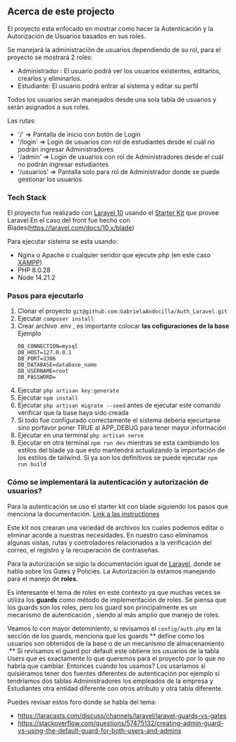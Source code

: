 ## Acerca de este projecto
El proyecto esta enfocado en mostrar como hacer la Autenticación y la Autorización de Usuarios basados en sus roles. 

Se manejará la administración de usuarios dependiendo de su rol, para el proyecto se mostrará 2 roles:
- Administrador : El usuario podrá ver los usuarios existentes, editarlos, crearlos y eliminarlos.
- Estudiante: El usuario podrá entrar al sistema y editar su perfil

Todos los usuarios serán manejados desde una sola tabla de usuarios y serán asignados a sus roles.

Las rutas:
- '/' => Pantalla de inicio con botón de Login
- '/login' => Login de usuarios con rol de estudiantes desde el cuál no podrán ingresar Administradores
- '/admin' => Login de usuarios con rol de Administradores desde el cuál no podrán ingresar estudiantes
- '/usuarios' => Pantalla solo para rol de Administrador donde se puede gestionar los usuarios

### Tech Stack

El proyecto fue realizado con [Laravel 10](https://laravel.com/docs/10.x) usando el [Starter Kit](https://laravel.com/docs/10.x/starter-kits) que provee Laravel.En el caso del front fue hecho con Blades(https://laravel.com/docs/10.x/blade)

Para ejecutar sistema se esta usando:
- Nginx o Apache o cualquier seridor que ejecute php (en este caso [XAMPP](https://www.apachefriends.org/es/download.html))
- PHP 8.0.28
- Node 14.21.2
### Pasos para ejecutarlo

1. Clonar el proyecto `git@github.com:GabrielaAndocilla/Auth_Laravel.git`
2. Ejecutar `composer install`
3. Crear archivo .env , es importante colocar **las cofiguraciones de la base**
    Ejemplo
    ```
    DB_CONNECTION=mysql
    DB_HOST=127.0.0.1
    DB_PORT=3306
    DB_DATABASE=database_name
    DB_USERNAME=root
    DB_PASSWORD=
    ```
4. Ejecutar `php artisan key:generate`
5. Ejecutar `npm install`
6. Ejecutar `php artisan migrate --seed` antes de ejecutar este comando verificar que la base haya sido creada
7. Si todo fue configurado correctamente el sistema debería ejecurtarse sino porfavor poner TRUE al APP_DEBUG para tener mayor información
8. Ejecutar en una terminal `php artisan serve`
9. Ejecutar en otra terminal `npm run dev` mientras se esta cambiando los estilos del blade ya que esto mantendrá actualizando la importación de los estilos de tailwind. Si ya son los definitivos se puede ejecutar `npm run build`

### Cómo se implementará la autenticación y autorización de usuarios?

Para la autenticación se uso el starter kit con blade siguiendo los pasos que menciona la documentación. [Link a las instructiones](https://laravel.com/docs/10.x/starter-kits#laravel-breeze-installation)

Este kit nos crearan una variedad de archivos los cuales podemos editar o eliminar acorde a nuestras necesidades. En nuestro caso eliminamos algunas vistas, rutas y controladores relacionados a la verificación del correo, el registro y la recuperación de contraseñas.

Para la autorización se sigio la documentación igual de [Laravel](https://laravel.com/docs/10.x/authorization), donde se habla sobre los Gates y Policies. La Autorización la estamos manejando para el manejo de **roles**.

Es interesante el tema de roles en este contexto ya que muchas veces se utiliza los **guards** como método de implementación de roles. Se piensa que los guards son los roles, pero los guard son principalmente es un mecanismo de autenticación , siendo al más amplio que manejo de roles. 

Veamos lo con mayor deteminiento, si revisamos el `config/auth.php` en la sección de los guards, menciona que los guards ** define como los usuarios son obtenidos de la base o de un mecanismo de almacenamiento .**  Si revisamos el guard por default este obtiene los usuarios de la tabla Users que es exactamente lo que queremos para el proyecto por lo que no habría que cambiar. 
Entonces cuándo los usamos?
Los usaríamos si quisiéramos tener dos fuentes diferentes de autenticación por ejemplo si tendríamos dos tablas Administradores los empleados de la empresa y Estudiantes otra entidad diferente con otros atributo y otra tabla diferente.

Puedes revisar estos foro donde se habla del tema:
- https://laracasts.com/discuss/channels/laravel/laravel-guards-vs-gates
- https://stackoverflow.com/questions/57475132/creating-admin-guard-vs-using-the-default-guard-for-both-users-and-admins
